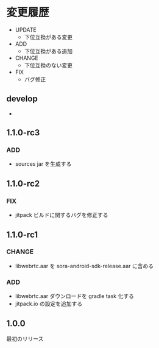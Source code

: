 # 変更履歴

- UPDATE
    - 下位互換がある変更
- ADD
    - 下位互換がある追加
- CHANGE
    - 下位互換のない変更
- FIX
    - バグ修正


## develop

-

## 1.1.0-rc3

### ADD

- sources jar を生成する

## 1.1.0-rc2

### FIX

- jitpack ビルドに関するバグを修正する

## 1.1.0-rc1

### CHANGE

- libwebrtc.aar を sora-android-sdk-release.aar に含める

### ADD

- libwebrtc.aar ダウンロードを gradle task 化する
- jitpack.io の設定を追加する

## 1.0.0

最初のリリース

